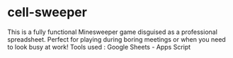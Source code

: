 # cell-sweeper
This is a fully functional Minesweeper game disguised as a professional spreadsheet. Perfect for playing during boring meetings or when you need to look busy at work! Tools used : Google Sheets - Apps Script

